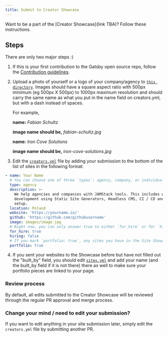 ```yaml
---
title: Submit to Creator Showcase
---
```


Want to be a part of the [Creator Showcase](link TBA)? Follow these instructions.

## Steps

There are only two major steps :)

1.  If this is your first contribution to the Gatsby open source repo, follow the [Contribution guidelines](https://www.gatsbyjs.org/docs/how-to-contribute/#contributing-to-the-repo).

2.  Upload a photo of yourself or a logo of your company/agency to [`this directory`](https://github.com/gatsbyjs/gatsby/tree/master/docs/community/images). Images should have a square aspect ratio with 500px minimum (eg 500px X 500px) to 1000px maximum resolution and should carry the same name as what you put in the name field on creators.yml, but with a dash instead of spaces.

    For example,

    **name:** *Fabian Schultz*
    
    **image name should be,** *fabian-schultz.jpg*

    **name:** *Iron Cove Solutions*
    
    **image name should be,** *iron-cove-solutions.jpg*

 3.  Edit the [`creators.yml`](https://github.com/gatsbyjs/gatsby/blob/master/docs/community/creators.yml) file by adding your submission to the bottom of the list of sites in the following format:


```yaml
- name: Your Name
  # You can choose one of three `types`: agency, company, or individual
  type: agency
  description: >-
    We help agencies and companies with JAMStack tools. This includes web
    development using Static Site Generators, Headless CMS, CI / CD and CDN
    setup.
  location: Poland
  website: 'https://yourname.io/'
  github: 'https://github.com/githubusername'
  image: images/image.jpg
  # Right now, you can only answer true to either `for_hire` or for `hiring`, but not for both.
  for_hire: true
  hiring: false
  # If you mark `portfolio: true`, any sites you have in the Site Showcase that say `built_by: [imagine your name here]` will be linked to your Creator Profile. So make sure that `name`in `creators.yml` is exactly the same as `built_by` in `sites.yml`.
  portfolio: true
```

4. If you sent your websites to the Showcase before but have not filled out the "built_by" field, you should edit [`sites.yml`](https://github.com/gatsbyjs/gatsby/blob/master/docs/sites.yml) and add your name (and the built_by field if it is not there) there as well to make sure your portfolio pieces are linked to your page.

### Review process

By default, all edits submitted to the Creator Showcase will be reviewed through the regular PR approval and merge process.

### Change your mind / need to edit your submission?

If you want to edit anything in your site submission later, simply edit the `creators.yml` file by submitting another PR.
